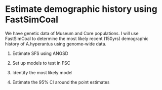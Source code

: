 # Estimate demographic history using FastSimCoal

We have genetic data of Museum and Core populations. I will use FastSimCoal to determine the most likely recent (150yrs) demographic history of A.hyperantus using genome-wide data. 


1. Estimate SFS using ANGSD

2. Set up models to test in FSC

3. Identify the most likely model

4. Estimate the 95% CI around the point estimates





